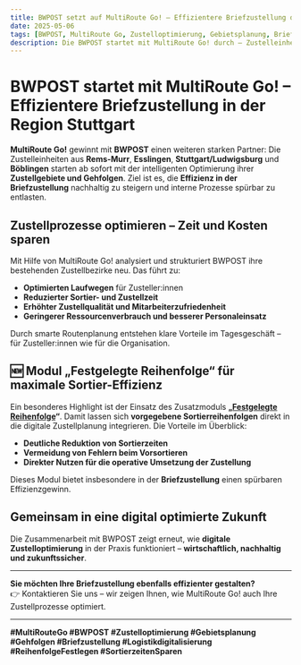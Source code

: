 ```yaml
---
title: BWPOST setzt auf MultiRoute Go! – Effizientere Briefzustellung durch gezielte Gebietsoptimierung
date: 2025-05-06
tags: [BWPOST, MultiRoute Go, Zustelloptimierung, Gebietsplanung, Briefzustellung, Logistiksoftware, Reihenfolge festlegen, Sortierzeiten sparen, Zustellqualität]
description: Die BWPOST startet mit MultiRoute Go! durch – Zustelleinheiten aus Rems-Murr, Esslingen, Stuttgart/Ludwigsburg und Böblingen setzen auf intelligente Gebiets- und Gehfolgenoptimierung für eine effiziente Briefzustellung.
---
```




# BWPOST startet mit MultiRoute Go! – Effizientere Briefzustellung in der Region Stuttgart

**MultiRoute Go!** gewinnt mit **BWPOST** einen weiteren starken Partner: Die Zustelleinheiten aus **Rems-Murr**, **Esslingen**, **Stuttgart/Ludwigsburg** und **Böblingen** starten ab sofort mit der intelligenten Optimierung ihrer **Zustellgebiete und Gehfolgen**. Ziel ist es, die **Effizienz in der Briefzustellung** nachhaltig zu steigern und interne Prozesse spürbar zu entlasten.
<!-- more -->
## Zustellprozesse optimieren – Zeit und Kosten sparen

Mit Hilfe von MultiRoute Go! analysiert und strukturiert BWPOST ihre bestehenden Zustellbezirke neu. Das führt zu:

- **Optimierten Laufwegen** für Zusteller:innen  
- **Reduzierter Sortier- und Zustellzeit**  
- **Erhöhter Zustellqualität und Mitarbeiterzufriedenheit**  
- **Geringerer Ressourcenverbrauch und besserer Personaleinsatz**

Durch smarte Routenplanung entstehen klare Vorteile im Tagesgeschäft – für Zusteller:innen wie für die Organisation.

## 🆕 Modul „Festgelegte Reihenfolge“ für maximale Sortier-Effizienz

Ein besonderes Highlight ist der Einsatz des Zusatzmoduls **„[Festgelegte Reihenfolge](https://go.multiroute.de/handbuch/zusatzmodule/#festgelegte-reihenfolge)“**. Damit lassen sich **vorgegebene Sortierreihenfolgen** direkt in die digitale Zustellplanung integrieren. Die Vorteile im Überblick:

- **Deutliche Reduktion von Sortierzeiten**  
- **Vermeidung von Fehlern beim Vorsortieren**  
- **Direkter Nutzen für die operative Umsetzung der Zustellung**

Dieses Modul bietet insbesondere in der **Briefzustellung** einen spürbaren Effizienzgewinn.

## Gemeinsam in eine digital optimierte Zukunft

Die Zusammenarbeit mit BWPOST zeigt erneut, wie **digitale Zustelloptimierung** in der Praxis funktioniert – **wirtschaftlich, nachhaltig und zukunftssicher**.

---

**Sie möchten Ihre Briefzustellung ebenfalls effizienter gestalten?**  
👉 Kontaktieren Sie uns – wir zeigen Ihnen, wie MultiRoute Go! auch Ihre Zustellprozesse optimiert.

---

**#MultiRouteGo #BWPOST #Zustelloptimierung #Gebietsplanung #Gehfolgen #Briefzustellung #Logistikdigitalisierung #ReihenfolgeFestlegen #SortierzeitenSparen**
